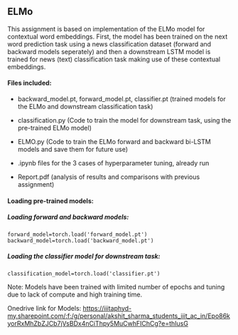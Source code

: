 ## ELMo

This assignment is based on implementation of the ELMo model for contextual word embeddings. First, the model has been trained on the next word prediction task using a news classification dataset (forward and backward models seperately) and then a downstream LSTM model is trained for news (text) classification task making use of these contextual embeddings.

#### Files included:

- backward_model.pt, forward_model.pt, classifier.pt (trained models for the ELMo and downstream classification task)

- classification.py (Code to train the model for downstream task, using the pre-trained ELMo model)

- ELMO.py (Code to train the ELMo forward and backward bi-LSTM models and save them for future use)

- .ipynb files for the 3 cases of hyperparameter tuning, already run

- Report.pdf (analysis of results and comparisons with previous assignment)

#### Loading pre-trained models:

##### Loading forward and backward models:
```
forward_model=torch.load('forward_model.pt')
backward_model=torch.load('backward_model.pt')
```

##### Loading the classifier model for downstream task:
```
classification_model=torch.load('classifier.pt')
```

Note: Models have been trained with limited number of epochs and tuning due to lack of compute and high training time.

Onedrive link for Models: <href>https://iiitaphyd-my.sharepoint.com/:f:/g/personal/akshit_sharma_students_iiit_ac_in/Epo86kyorRxMhZbZJCb7jVsBDx4nCiThpy5MuCwhFIChCg?e=thIusG</href>
